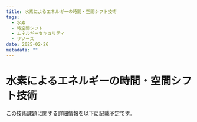 ```yaml
---
title: 水素によるエネルギーの時間・空間シフト技術
tags:
  - 水素
  - 時空間シフト
  - エネルギーセキュリティ
  - リソース
date: 2025-02-26
metadata: ""
---
```


# 水素によるエネルギーの時間・空間シフト技術

この技術課題に関する詳細情報を以下に記載予定です。
